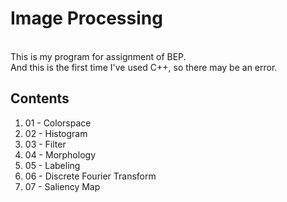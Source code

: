 # Image Processing
<br>
This is my program for assignment of BEP.
<br>
And this is the first time I've used C++, so there may be an error.
<br>

## Contents
1. 01 - Colorspace
2. 02 - Histogram
3. 03 - Filter
4. 04 - Morphology
5. 05 - Labeling
6. 06 - Discrete Fourier Transform
7. 07 - Saliency Map